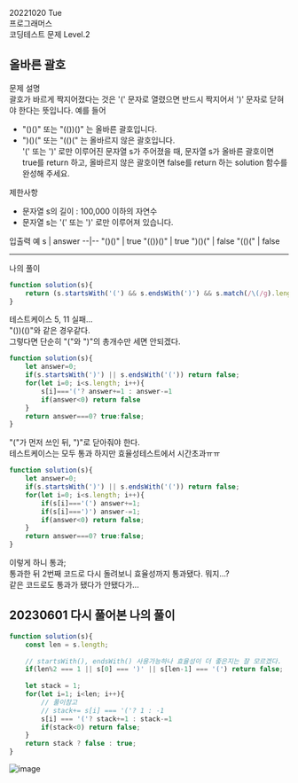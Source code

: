 20221020 Tue  
프로그래머스  
코딩테스트 문제 Level.2

올바른 괄호
---
문제 설명  
괄호가 바르게 짝지어졌다는 것은 '(' 문자로 열렸으면 반드시 짝지어서 ')' 문자로 닫혀야 한다는 뜻입니다. 예를 들어  

- "()()" 또는 "(())()" 는 올바른 괄호입니다.  
- ")()(" 또는 "(()(" 는 올바르지 않은 괄호입니다.  
'(' 또는 ')' 로만 이루어진 문자열 s가 주어졌을 때, 문자열 s가 올바른 괄호이면 true를 return 하고, 올바르지 않은 괄호이면 false를 return 하는 solution 함수를 완성해 주세요.  

제한사항  
- 문자열 s의 길이 : 100,000 이하의 자연수  
- 문자열 s는 '(' 또는 ')' 로만 이루어져 있습니다.  

입출력 예
s	| answer
--|--
"()()"	| true
"(())()"	| true
")()("	| false
"(()("	| false

---
나의 풀이
```jsx
function solution(s){
    return (s.startsWith('(') && s.endsWith(')') && s.match(/\(/g).length===s.match(/\)/g).length)? true: false
}
```
테스트케이스 5, 11 실패...  
"())(()"와 같은 경우같다.  
그렇다면 단순히 "("와 ")"의 총개수만 세면 안되겠다.

```jsx
function solution(s){
    let answer=0;
    if(s.startsWith(')') || s.endsWith('(')) return false;
    for(let i=0; i<s.length; i++){
        s[i]==='('? answer+=1 : answer-=1
        if(answer<0) return false
    }
    return answer===0? true:false;
}
```
"("가 먼저 쓰인 뒤, ")"로 닫아줘야 한다.  
테스트케이스는 모두 통과 하지만 효율성테스트에서 시간초과ㅠㅠ

```jsx
function solution(s){
    let answer=0;
    if(s.startsWith(')') || s.endsWith('(')) return false;
    for(let i=0; i<s.length; i++){
        if(s[i]==='(') answer+=1;
        if(s[i]===')') answer-=1;
        if(answer<0) return false;
    }
    return answer===0? true:false;
}
```
이렇게 하니 통과;  
통과한 뒤 2번째 코드로 다시 돌려보니 효율성까지 통과됐다. 뭐지...?  
같은 코드로도 통과가 됐다가 안됐다가...

20230601 다시 풀어본 나의 풀이
---
```jsx
function solution(s){
    const len = s.length;
    
    // startsWith(), endsWith() 사용가능하나 효율성이 더 좋은지는 잘 모르겠다.
    if(len%2 === 1 || s[0] === ')' || s[len-1] === '(') return false;
    
    let stack = 1;
    for(let i=1; i<len; i++){
        // 풀이참고
        // stack+= s[i] === '('? 1 : -1
        s[i] === '('? stack+=1 : stack-=1
        if(stack<0) return false;
    }
    return stack ? false : true;
}
```
![image](https://github.com/eunseolYun/TIL/assets/97269267/768fcc87-65b9-4944-aeb7-3b5174cd8573)

